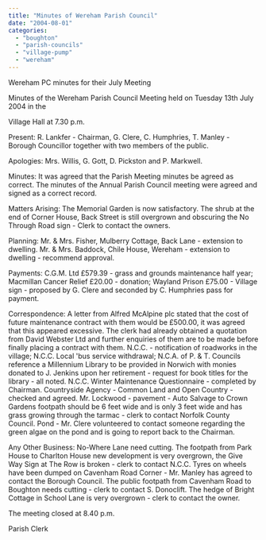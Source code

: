 ```yaml
---
title: "Minutes of Wereham Parish Council"
date: "2004-08-01"
categories: 
  - "boughton"
  - "parish-councils"
  - "village-pump"
  - "wereham"
---
```


Wereham PC minutes for their July Meeting

Minutes of the Wereham Parish Council Meeting held on Tuesday 13th July 2004 in the

Village Hall at 7.30 p.m.

Present: R. Lankfer - Chairman, G. Clere, C. Humphries, T. Manley - Borough Councillor together with two members of the public.

Apologies: Mrs. Willis, G. Gott, D. Pickston and P. Markwell.

Minutes: It was agreed that the Parish Meeting minutes be agreed as correct. The minutes of the Annual Parish Council meeting were agreed and signed as a correct record.

Matters Arising: The Memorial Garden is now satisfactory. The shrub at the end of Corner House, Back Street is still overgrown and obscuring the No Through Road sign - Clerk to contact the owners.

Planning: Mr. & Mrs. Fisher, Mulberry Cottage, Back Lane - extension to dwelling. Mr. & Mrs. Baddock, Chile House, Wereham - extension to dwelling - recommend approval.

Payments: C.G.M. Ltd £579.39 - grass and grounds maintenance half year; Macmillan Cancer Relief £20.00 - donation; Wayland Prison £75.00 - Village sign - proposed by G. Clere and seconded by C. Humphries pass for payment.

Correspondence: A letter from Alfred McAlpine plc stated that the cost of future maintenance contract with them would be £500.00, it was agreed that this appeared excessive. The clerk had already obtained a quotation from David Webster Ltd and further enquiries of them are to be made before finally placing a contract with them. N.C.C. - notification of roadworks in the village; N.C.C. Local 'bus service withdrawal; N.C.A. of P. & T. Councils reference a Millennium Library to be provided in Norwich with monies donated to J. Jenkins upon her retirement - request for book titles for the library - all noted. N.C.C. Winter Maintenance Questionnaire - completed by Chairman. Countryside Agency - Common Land and Open Country - checked and agreed. Mr. Lockwood - pavement - Auto Salvage to Crown Gardens footpath should be 6 feet wide and is only 3 feet wide and has grass growing through the tarmac - clerk to contact Norfolk County Council. Pond - Mr. Clere volunteered to contact someone regarding the green algae on the pond and is going to report back to the Chairman.

Any Other Business: No-Where Lane need cutting. The footpath from Park House to Charlton House new development is very overgrown, the Give Way Sign at The Row is broken - clerk to contact N.C.C. Tyres on wheels have been dumped on Cavenham Road Corner - Mr. Manley has agreed to contact the Borough Council. The public footpath from Cavenham Road to Boughton needs cutting - clerk to contact S. Donoclift. The hedge of Bright Cottage in School Lane is very overgrown - clerk to contact the owner.

The meeting closed at 8.40 p.m.

Parish Clerk
